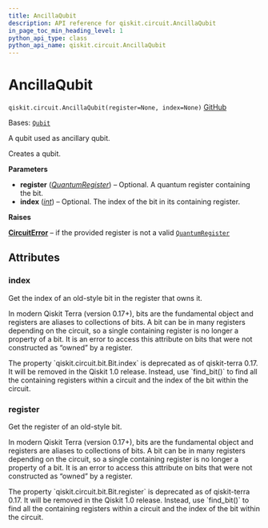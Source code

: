 ```yaml
---
title: AncillaQubit
description: API reference for qiskit.circuit.AncillaQubit
in_page_toc_min_heading_level: 1
python_api_type: class
python_api_name: qiskit.circuit.AncillaQubit
---
```


# AncillaQubit

<span id="qiskit.circuit.AncillaQubit" />

`qiskit.circuit.AncillaQubit(register=None, index=None)` [GitHub](https://github.com/qiskit/qiskit/tree/stable/0.46/qiskit/circuit/quantumregister.py "view source code")

Bases: [`Qubit`](qiskit.circuit.Qubit "qiskit.circuit.quantumregister.Qubit")

A qubit used as ancillary qubit.

Creates a qubit.

**Parameters**

*   **register** ([*QuantumRegister*](qiskit.circuit.QuantumRegister "qiskit.circuit.QuantumRegister")) – Optional. A quantum register containing the bit.
*   **index** ([*int*](https://docs.python.org/3/library/functions.html#int "(in Python v3.12)")) – Optional. The index of the bit in its containing register.

**Raises**

[**CircuitError**](circuit#qiskit.circuit.CircuitError "qiskit.circuit.CircuitError") – if the provided register is not a valid [`QuantumRegister`](qiskit.circuit.QuantumRegister "qiskit.circuit.QuantumRegister")

## Attributes

<span id="qiskit.circuit.AncillaQubit.index" />

### index

Get the index of an old-style bit in the register that owns it.

In modern Qiskit Terra (version 0.17+), bits are the fundamental object and registers are aliases to collections of bits. A bit can be in many registers depending on the circuit, so a single containing register is no longer a property of a bit. It is an error to access this attribute on bits that were not constructed as “owned” by a register.

<Admonition title="Deprecated since version 0.17" type="danger">
  The property `qiskit.circuit.bit.Bit.index` is deprecated as of qiskit-terra 0.17. It will be removed in the Qiskit 1.0 release. Instead, use `find_bit()` to find all the containing registers within a circuit and the index of the bit within the circuit.
</Admonition>

<span id="qiskit.circuit.AncillaQubit.register" />

### register

Get the register of an old-style bit.

In modern Qiskit Terra (version 0.17+), bits are the fundamental object and registers are aliases to collections of bits. A bit can be in many registers depending on the circuit, so a single containing register is no longer a property of a bit. It is an error to access this attribute on bits that were not constructed as “owned” by a register.

<Admonition title="Deprecated since version 0.17" type="danger">
  The property `qiskit.circuit.bit.Bit.register` is deprecated as of qiskit-terra 0.17. It will be removed in the Qiskit 1.0 release. Instead, use `find_bit()` to find all the containing registers within a circuit and the index of the bit within the circuit.
</Admonition>

